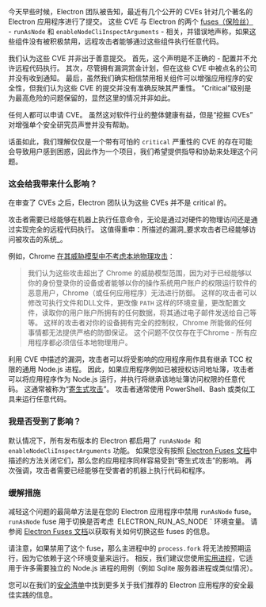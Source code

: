 今天早些时候，Electron 团队被告知，最近有几个公开的 CVEs 针对几个著名的 Electron 应用程序进行了提交。 这些 CVE 与 Electron 的两个 [fuses（保险丝）](https://www.electronjs.org/docs/latest/tutorial/fuses) - `runAsNode` 和 `enableNodeCliInspectArguments` - 相关，并错误地声称，如果这些组件没有被积极禁用，远程攻击者能够通过这些组件执行任意代码。

我们认为这些 CVE 并非出于善意提交。 首先，这个声明是不正确的 - 配置并不允许远程代码执行。 其次，尽管拥有漏洞赏金计划，但在这些 CVE 中被点名的公司并没有收到通知。 最后，虽然我们确实相信禁用相关组件可以增强应用程序的安全性，但我们认为这些 CVE 的提交并没有准确反映其严重性。 “Critical”级别是为最高危险的问题保留的，显然这里的情况并非如此。

任何人都可以申请 CVE。 虽然这对软件行业的整体健康有益，但是“挖掘 CVEs” 对增强单个安全研究员声誉并没有帮助。

话虽如此，我们理解仅仅是一个带有可怕的 `critical` 严重性的 CVE 的存在可能会导致用户感到困惑，因此作为一个项目，我们希望提供指导和协助来处理这个问题。

### 这会给我带来什么影响？

在审查了 CVEs 之后，Electron 团队认为这些 CVEs 并不是 critical 的。

攻击者需要已经能够在机器上执行任意命令，无论是通过对硬件的物理访问还是通过实现完全的远程代码执行。 这值得重申：所描述的漏洞_要求攻击者已经能够访问被攻击的系统_。

例如，Chrome [在其威胁模型中不考虑本地物理攻击](https://chromium.googlesource.com/chromium/src/+/master/docs/security/faq.md#Why-arent-physically_local-attacks-in-Chromes-threat-model)：

> 我们认为这些攻击超出了 Chrome 的威胁模型范围，因为对于已经能够以你的身份登录你的设备或者能够以你的操作系统用户账户的权限运行软件的恶意用户，Chrome（或任何应用程序）无法进行防御。 这样的攻击者可以修改可执行文件和DLL文件，更改像 `PATH` 这样的环境变量，更改配置文件，读取你的用户账户所拥有的任何数据，将其通过电子邮件发送给自己等等。 这样的攻击者对你的设备拥有完全的控制权，Chrome 所能做的任何事情都无法提供严格的防御保证。 这个问题不仅仅存在于Chrome - 所有应用程序都必须信任本地物理用户。

利用 CVE 中描述的漏洞，攻击者可以将受影响的应用程序用作具有继承 TCC 权限的通用 Node.js 进程。 因此，如果应用程序例如已被授权访问地址簿，攻击者可以将应用程序作为 Node.js 运行，并执行将继承该地址簿访问权限的任意代码。 这通常被称为“[寄生式攻击](https://www.crowdstrike.com/cybersecurity-101/living-off-the-land-attacks-lotl/)”。 攻击者通常使用 PowerShell、Bash 或类似工具来运行任意代码。

### 我是否受到了影响？

默认情况下，所有发布版本的 Electron 都启用了 `runAsNode `和 `enableNodeCliInspectArguments` 功能。 如果您没有按照 [Electron Fuses 文档](https://www.electronjs.org/docs/latest/tutorial/fuses)中描述的方法关闭它们，那么您的应用程序同样容易受到“寄生式攻击”的影响。 再次强调，攻击者需要已经能够在受害者的机器上执行代码和程序。

### 缓解措施

减轻这个问题的最简单方法是在您的 Electron 应用程序中禁用 `runAsNode` fuse。 `runAsNode` fuse 用于切换是否考虑` `ELECTRON_RUN_AS_NODE \` 环境变量。 请参阅 [Electron Fuses 文档](https://www.electronjs.org/docs/latest/tutorial/fuses)以获取有关如何切换这些 fuses 的信息。

请注意，如果禁用了这个 fuse，那么主进程中的 `process.fork` 将无法按预期运行，因为它依赖于这个环境变量来运行。 相反，我们建议您使用[实用进程](https://www.electronjs.org/docs/latest/api/utility-process)，它适用于许多需要独立的 Node.js 进程的用例（例如 Sqlite 服务器进程或类似情况）。

您可以在我们的[安全清单](https://www.electronjs.org/docs/latest/tutorial/security)中找到更多关于我们推荐的 Electron 应用程序的安全最佳实践的信息。
